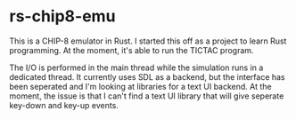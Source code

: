 # rs-chip8-emu
This is a CHIP-8 emulator in Rust. I started this off as a project to learn Rust programming. At the moment, it's able to run the TICTAC program.

The I/O is performed in the main thread while the simulation runs in a dedicated thread. It currently uses SDL as a backend, but the interface has been seperated and I'm looking at libraries for a text UI backend. At the moment, the issue is that I can't find a text UI library that will give seperate key-down and key-up events.
